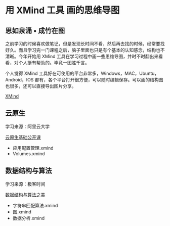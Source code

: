 # 用 XMind 工具 画的思维导图

## 思如泉涌 • 成竹在图

之前学习的时候喜欢做笔记，但是发现长时间不看，然后再去找的时候，经常要找好久。而且学习完一门课程之后，脑子里面也只是有个基本的认知感念，结构也不清晰。今年开始用 XMind 工具在学习过程中画一些思维导图，并时不时翻出来看看，对个人挺有帮助的。毕竟一图胜千言。

个人觉得 XMind 工具好在可使用的平台非常多，Windows，MAC，Ubuntu，Android，IOS 都有，各个平台打开很方便，可以随时编辑保存。可以画的结构图也很多，还可以直接导出图片分享。

[XMind](https://www.xmind.cn/)



## 云原生

学习来源：阿里云大学 

[云原生基础公开课](https://developer.aliyun.com/learning/roadmap/cloudnative?spm=5176.13257455.1389353.6.74e77facRqxEAZ)



- 应用配置管理.xmind
- Volumes.xmind



## 数据结构与算法

学习来源：极客时间

[数据结构与算法之美](https://time.geekbang.org/column/intro/126)

- 字符串匹配算法.xmind
- 图.xmind
- 数据分析.xmind